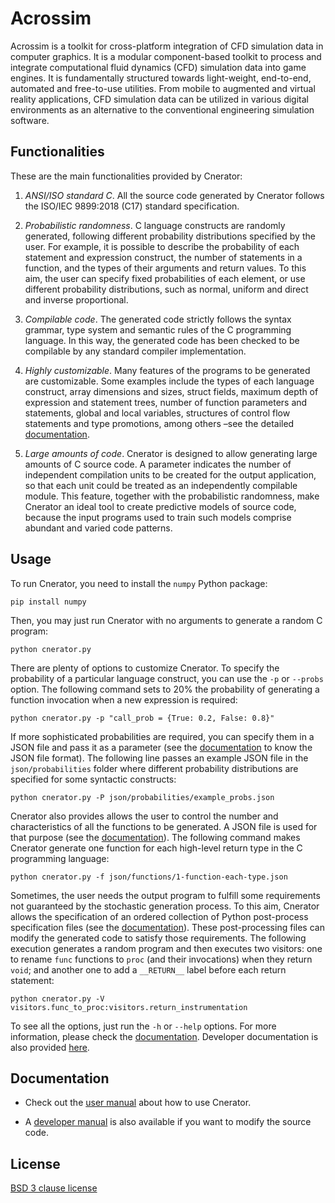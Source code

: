 # Acrossim


<!-- [![License](https://img.shields.io/github/license/ComputationalReflection/cnerator)](LICENSE)
[![Latest release](https://img.shields.io/github/v/release/computationalreflection/cnerator?include_prereleases)](https://github.com/ComputationalReflection/cnerator/releases)
[![Documentation](https://img.shields.io/static/v1?label=docs&message=Sphinx&color=blue)](https://computationalreflection.github.io/Cnerator/)
// <img alt="Code size" src="https://img.shields.io/github/languages/code-size/computationalreflection/cnerator">
// <img alt="Repo size" src="https://img.shields.io/github/repo-size/computationalreflection/cnerator"> -->

Acrossim is a toolkit for cross-platform integration of CFD simulation data in computer graphics. It is a modular component-based toolkit to process and integrate computational fluid dynamics (CFD) simulation data into game engines. It is fundamentally structured towards light-weight, end-to-end, automated and free-to-use utilities. From mobile to augmented and virtual reality applications, CFD simulation data can be utilized in various digital environments as an alternative to the conventional engineering simulation software. 

## Functionalities

These are the main functionalities provided by Cnerator: 

1. _ANSI/ISO standard C_. All the source code generated by Cnerator follows the ISO/IEC 9899:2018 (C17) 
standard specification.
 
2. _Probabilistic randomness_. C language constructs are randomly generated, following different probability 
distributions specified by the user. For example, it is possible to describe the probability of each statement 
and expression construct, the number of statements in a function, and the types of their arguments and return values. 
To this aim, the user can specify fixed probabilities of each element, or use different probability distributions, 
such as normal, uniform and direct and inverse proportional. 

3. _Compilable code_. The generated code strictly follows the syntax grammar, type system and semantic 
rules of the C programming language. In this way, the generated code has been checked to be compilable 
by any standard compiler implementation. 

4. _Highly customizable_. Many features of the programs to be generated are customizable. 
Some examples include the types of each language construct, array dimensions and sizes, struct fields, 
maximum depth of expression and statement trees, number of function parameters and statements, 
global and local variables, structures of control flow statements and type promotions, 
among others –see the detailed [documentation](user-manual.md). 

5. _Large amounts of code_. Cnerator is designed to allow generating large amounts of C source code. 
A parameter indicates the number of independent compilation units to be created for the output application, 
so that each unit could be treated as an independently compilable module. This feature, together with the 
probabilistic randomness, make Cnerator an ideal tool to create predictive models of source code, because 
the input programs used to train such models comprise abundant and varied code patterns. 

## Usage

To run Cnerator, you need to install the `numpy` Python package:


``` text
pip install numpy
```

Then, you may just run Cnerator with no arguments to generate a random C program:


``` text
python cnerator.py
```

There are plenty of options to customize Cnerator. To specify the probability of a particular language
construct, you can use the `-p` or `--probs` option. 
The following command sets to 20% the probability of
generating a function invocation when a new expression is required:

``` text
python cnerator.py -p "call_prob = {True: 0.2, False: 0.8}"
```

If more sophisticated probabilities are required, you can specify them in a JSON file and pass it as
a parameter (see the [documentation](user-manual.md#probability-specification-files) to know the JSON file format). 
The following line passes an example JSON file in the `json/probabilities` folder where
different probability distributions are specified for some syntactic constructs:

``` text
python cnerator.py -P json/probabilities/example_probs.json
```

Cnerator also provides allows the user to control the number and characteristics of 
all the functions to be generated. A JSON file is used for that purpose 
(see the [documentation](user-manual.md#function-generation-files)). 
The following command makes Cnerator generate one function for each high-level return
type in the C programming language:


``` text
python cnerator.py -f json/functions/1-function-each-type.json
```

Sometimes, the user needs the output program to fulfill some requirements not guaranteed by the 
stochastic generation process.
To this aim, Cnerator allows the specification of an ordered collection of Python 
post-process specification files (see the [documentation](user-manual.md#post-processing-specification-files)). 
These post-processing files can modify the generated code to satisfy those requirements. 
The following execution generates a random program and then executes two visitors: 
one to rename `func` functions to `proc` (and their invocations) when they return `void`;
and another one to add a `__RETURN__` label before each return statement:

``` text
python cnerator.py -V visitors.func_to_proc:visitors.return_instrumentation
```

To see all the options, just run the `-h` or `--help` options.
For more information, please check the [documentation](user-manual.md).
Developer documentation is also provided [here](https://computationalreflection.github.io/Cnerator).


## Documentation

* Check out the [user manual](user-manual.md) about how to use Cnerator.
 
* A [developer manual](https://computationalreflection.github.io/Cnerator) is also available 
if you want to modify the source code.

## License

[BSD 3 clause license](LICENSE)
